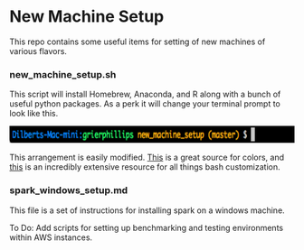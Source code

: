 # New Machine Setup

This repo contains some useful items for setting of new machines of various flavors.

### new_machine_setup.sh
This script will install Homebrew, Anaconda, and R along with a bunch of useful python packages. As a perk it will change your terminal prompt to look like this.

<img src='terminal_prompt.png' style='height: 30px;'>

This arrangement is easily modified. [This](http://misc.flogisoft.com/bash/tip_colors_and_formatting) is a great source for colors, and [this](https://wiki.archlinux.org/index.php/Bash/Prompt_customization) is an incredibly extensive resource for all things bash customization.

### spark_windows_setup.md
This file is a set of instructions for installing spark on a windows machine.

To Do:
Add scripts for setting up benchmarking and testing environments within AWS instances.
